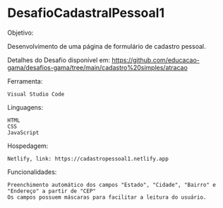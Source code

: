 # DesafioCadastralPessoal1

Objetivo:

Desenvolvimento de uma página de formulário de cadastro pessoal.

Detalhes do Desafio disponível em: https://github.com/educacao-gama/desafios-gama/tree/main/cadastro%20simples/atracao

Ferramenta:

    Visual Studio Code

Linguagens:

    HTML
    CSS
    JavaScript

Hospedagem:

    Netlify, link: https://cadastropessoal1.netlify.app

Funcionalidades:

    Preenchimento automático dos campos "Estado", "Cidade", "Bairro" e "Endereço" a partir de "CEP"
    Os campos possuem máscaras para facilitar a leitura do usuário.
